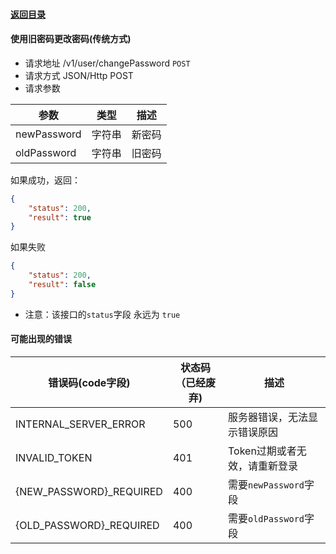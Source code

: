 #### [返回目录](README.md)

#### 使用旧密码更改密码(传统方式)

* 请求地址 /v1/user/changePassword ```POST```
* 请求方式 JSON/Http POST
* 请求参数

| 参数            |  类型   | 描述                                |
|----------------|--------|-------------------------------------|
| newPassword    | 字符串  | 新密码                               |
| oldPassword    | 字符串  | 旧密码                               |

如果成功，返回：
```json
{
    "status": 200,
    "result": true
}
```

如果失败
```json
{
    "status": 200,
    "result": false
}
```

* 注意：该接口的```status```字段 永远为 ```true```

#### 可能出现的错误

| 错误码(code字段)         |  状态码（已经废弃)  |  描述                                 |
|------------------------|-------------------|-------------------------------------|
| INTERNAL_SERVER_ERROR  |       500         | 服务器错误，无法显示错误原因              |
| INVALID_TOKEN          |       401         | Token过期或者无效，请重新登录            |
|{NEW_PASSWORD}\_REQUIRED|       400         | 需要```newPassword```字段             |
|{OLD_PASSWORD}\_REQUIRED|       400         | 需要```oldPassword```字段             |
